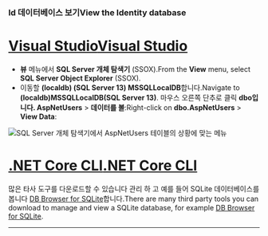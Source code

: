 ### <a name="view-the-identity-database"></a><span data-ttu-id="7a11a-101">Id 데이터베이스 보기</span><span class="sxs-lookup"><span data-stu-id="7a11a-101">View the Identity database</span></span>

# <a name="visual-studiotabvisual-studio"></a>[<span data-ttu-id="7a11a-102">Visual Studio</span><span class="sxs-lookup"><span data-stu-id="7a11a-102">Visual Studio</span></span>](#tab/visual-studio) 

* <span data-ttu-id="7a11a-103">**뷰** 메뉴에서 **SQL Server 개체 탐색기** (SSOX).</span><span class="sxs-lookup"><span data-stu-id="7a11a-103">From the **View** menu, select **SQL Server Object Explorer** (SSOX).</span></span>
* <span data-ttu-id="7a11a-104">이동할 **(localdb) (SQL Server 13) MSSQLLocalDB**합니다.</span><span class="sxs-lookup"><span data-stu-id="7a11a-104">Navigate to **(localdb)MSSQLLocalDB(SQL Server 13)**.</span></span> <span data-ttu-id="7a11a-105">마우스 오른쪽 단추로 클릭 **dbo입니다. AspNetUsers** > **데이터를 볼**:</span><span class="sxs-lookup"><span data-stu-id="7a11a-105">Right-click on **dbo.AspNetUsers** > **View Data**:</span></span>

![SQL Server 개체 탐색기에서 AspNetUsers 테이블의 상황에 맞는 메뉴](~/security/authentication/accconfirm/_static/ssox.png)

# <a name="net-core-clitabnetcore-cli"></a>[<span data-ttu-id="7a11a-107">.NET Core CLI</span><span class="sxs-lookup"><span data-stu-id="7a11a-107">.NET Core CLI</span></span>](#tab/netcore-cli)

<span data-ttu-id="7a11a-108">많은 타사 도구를 다운로드할 수 있습니다 관리 하 고 예를 들어 SQLite 데이터베이스를 봅니다 [DB Browser for SQLite](http://sqlitebrowser.org/)합니다.</span><span class="sxs-lookup"><span data-stu-id="7a11a-108">There are many third party tools you can download to manage and view a SQLite database, for example [DB Browser for SQLite](http://sqlitebrowser.org/).</span></span>

------